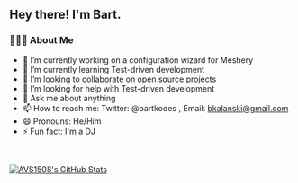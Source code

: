 <h2> Hey there! I'm Bart.</h2>

<h3> 👨🏻‍💻 About Me </h3>

- 🔭 I’m currently working on a configuration wizard for Meshery
- 🌱 I’m currently learning Test-driven development
- 👯 I’m looking to collaborate on open source projects
- 🤔 I’m looking for help with Test-driven development
- 💬 Ask me about anything
- 📫 How to reach me: Twitter: @bartkodes , Email: bkalanski@gmail.com
- 😄 Pronouns: He/Him
- ⚡ Fun fact: I'm a DJ

<br/>

[![AVS1508's GitHub Stats](https://github-readme-stats.vercel.app/api?username=bartkalanski&show_icons=true)](https://github.com/bartkalanski)
